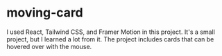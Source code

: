 # moving-card
I used React, Tailwind CSS, and Framer Motion in this project. It's a small project, but I learned a lot from it. The project includes cards that can be hovered over with the mouse.
